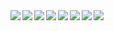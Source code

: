<img align="left" style="margin-bottom:15px;" src="https://github-readme-stats.vercel.app/api?username=jyoketsu&show_icons=true&count_private=true">
<img align="left" style="margin-bottom:15px;" src="https://github-readme-stats.vercel.app/api/top-langs/?username=jyoketsu">

<a href="https://github.com/jyoketsu/tree-graph-vue">
  <img align="left" style="margin-bottom:15px;" src="https://github-readme-stats.vercel.app/api/pin/?username=jyoketsu&repo=tree-graph-vue" />
</a>
<a href="https://github.com/jyoketsu/tree-graph-vue">
  <img align="left" style="margin-bottom:15px;" src="https://github-readme-stats.vercel.app/api/pin/?username=jyoketsu&repo=react_carousel_comp" />
</a>
<a href="https://github.com/jyoketsu/tree-graph-vue">
  <img align="left" style="margin-bottom:15px;" src="https://github-readme-stats.vercel.app/api/pin/?username=jyoketsu&repo=3d-tag-cloud-for-react-withclick" />
</a>
<a href="https://github.com/jyoketsu/tree-graph-vue">
  <img align="left" style="margin-bottom:15px;" src="https://github-readme-stats.vercel.app/api/pin/?username=jyoketsu&repo=my-blog" />
</a>
<a href="https://github.com/jyoketsu/tree-graph-vue">
  <img align="left" style="margin-bottom:15px;" src="https://github-readme-stats.vercel.app/api/pin/?username=jyoketsu&repo=my-admin" />
</a>
<a href="https://github.com/jyoketsu/tree-graph-vue">
  <img align="left" style="margin-bottom:15px;" src="https://github-readme-stats.vercel.app/api/pin/?username=jyoketsu&repo=my-blog-back-end" />
</a>
